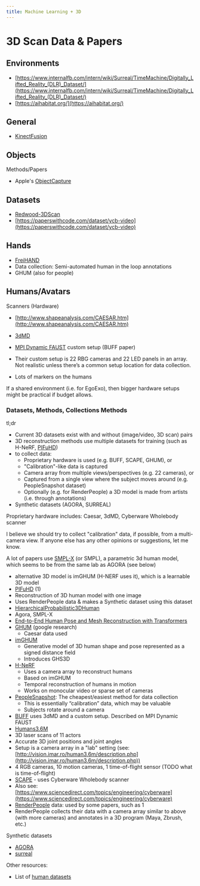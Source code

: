 ```yaml
---
title: Machine Learning + 3D
---
```


# 3D Scan Data & Papers

## Environments

-   [https://www.internalfb.com/intern/wiki/Surreal/TimeMachine/Digitally_Lifted_Reality_(DLR)_Dataset/](https://www.internalfb.com/intern/wiki/Surreal/TimeMachine/Digitally_Lifted_Reality_(DLR)_Dataset/)
-   [https://aihabitat.org/](https://aihabitat.org/)

## General

-   [KinectFusion](https://www.microsoft.com/en-us/research/wp-content/uploads/2016/02/ismar2011.pdf)
  

## Objects

Methods/Papers

-   Apple's [ObjectCapture](https://developer.apple.com/videos/play/wwdc2021/10076/)
  

## Datasets

-   [Redwood-3DScan](https://github.com/isl-org/redwood-3dscan)
-   [https://paperswithcode.com/dataset/ycb-video](https://paperswithcode.com/dataset/ycb-video)
  

## Hands

-   [FreiHAND](https://arxiv.org/pdf/1909.04349.pdf)
-   Data collection: Semi-automated human in the loop annotations
-   GHUM (also for people)

## Humans/Avatars

Scanners (Hardware)

-   [http://www.shapeanalysis.com/CAESAR.htm](http://www.shapeanalysis.com/CAESAR.htm)
-   [3dMD](https://3dmd.com/)
-   [MPI Dynamic FAUST](https://dfaust.is.tue.mpg.de/) custom setup (BUFF paper)

-   Their custom setup is 22 RBG cameras and 22 LED panels in an array. Not realistic unless there’s a common setup location for data collection.
-   Lots of markers on the humans

If a shared environment (i.e. for EgoExo), then bigger hardware setups might be practical if budget allows.

### Datasets, Methods, Collections Methods

tl;dr

-   Current 3D datasets exist with and without (image/video, 3D scan) pairs
-   3D reconstruction methods use multiple datasets for training (such as H-NeRF, [PIFuHD](https://arxiv.org/pdf/2004.00452v1.pdf))
-   to collect data:
	-   Proprietary hardware is used (e.g. BUFF, SCAPE, GHUM), or
	-   "Calibration"-like data is captured
	-   Camera array from multiple views/perspectives (e.g. 22 cameras), or
	-   Captured from a single view where the subject moves around (e.g. PeopleSnapshot dataset)
	-   Optionally (e.g. for RenderPeople) a 3D model is made from artists (i.e. through annotations)
-   Synthetic datasets (AGORA, SURREAL)
  

Proprietary hardware includes: Caesar, 3dMD, Cyberware Wholebody scanner

I believe we should try to collect "calibration" data, if possible, from a multi-camera view. If anyone else has any other opinions or suggestions, let me know.

A lot of papers use [SMPL-X](https://smpl-x.is.tue.mpg.de/) (or SMPL), a parametric 3d human model, which seems to be from the same lab as AGORA (see below)

-   alternative 3D model is imGHUM (H-NERF uses it), which is a learnable 3D model
-   [PIFuHD](https://arxiv.org/pdf/2004.00452v1.pdf) (1)
-   Reconstruction of 3D human model with one image
-   Uses RenderPeople data & makes a Synthetic dataset using this dataset
-   [HierarchicalProbabilistic3DHuman](https://github.com/akashsengupta1997/HierarchicalProbabilistic3DHuman)
-   Agora, SMPL-X
-   [End-to-End Human Pose and Mesh Reconstruction with Transformers](https://openaccess.thecvf.com/content/CVPR2021/papers/Lin_End-to-End_Human_Pose_and_Mesh_Reconstruction_with_Transformers_CVPR_2021_paper.pdf)
-   [GHUM](https://openaccess.thecvf.com/content_CVPR_2020/papers/Xu_GHUM__GHUML_Generative_3D_Human_Shape_and_Articulated_Pose_CVPR_2020_paper.pdf) (google research)
	-   Caesar data used
-   [imGHUM](https://arxiv.org/pdf/2108.10842.pdf)
	-   Generative model of 3D human shape and pose represented as a signed distance field
	-   Introduces GHS3D
-   [H-NeRF](https://arxiv.org/pdf/2110.13746.pdf)
	-   Uses a camera array to reconstruct humans
	-   Based on imGHUM
	-   Temporal reconstruction of humans in motion
	-   Works on monocular video or sparse set of cameras
-   [PeopleSnapshot](https://graphics.tu-bs.de/people-snapshot): The cheapest/easiest method for data collection
	-   This is essentially “calibration” data, which may be valuable
	-   Subjects rotate around a camera
-   [BUFF](https://buff.is.tue.mpg.de/) uses 3dMD and a custom setup. Described on MPI Dynamic FAUST
-   [Humans3.6M](http://vision.imar.ro/human3.6m)
-   3D laser scans of 11 actors
-   Accurate 3D joint positions and joint angles
-   Setup is a camera array in a "lab" setting (see: [http://vision.imar.ro/human3.6m/description.php](http://vision.imar.ro/human3.6m/description.php))
-   4 RGB cameras, 10 motion cameras, 1 time-of-flight sensor (TODO what is time-of-flight)
-   [SCAPE](http://ai.stanford.edu/~drago/Papers/shapecomp.pdf) - uses Cyberware Wholebody scanner
-   Also see: [https://www.sciencedirect.com/topics/engineering/cyberware](https://www.sciencedirect.com/topics/engineering/cyberware)
-   [RenderPeople](https://renderpeople.com/about-us/) data: used by some papers, such as 1
-   RenderPeople collects their data with a camera array similar to above (with more cameras) and annotates in a 3D program (Maya, Zbrush, etc.)

Synthetic datasets
-   [AGORA](https://github.com/pixelite1201/agora_evaluation)
-   [surreal](https://www.di.ens.fr/willow/research/surreal/)


Other resources:
-   List of [human datasets](https://khanhha.github.io/posts/3D-human-datasets/)